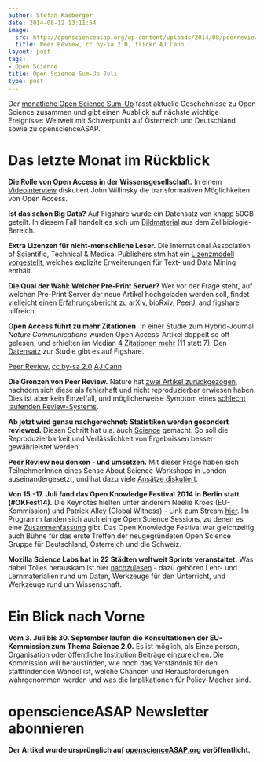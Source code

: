 ```yaml
---
author: Stefan Kasberger
date: 2014-08-12 13:11:54
image:
  src: http://openscienceasap.org/wp-content/uploads/2014/08/peerreview.jpg
  title: Peer Review, cc by-sa 2.0, flickr AJ Cann
layout: post
tags:
- Open Science
title: Open Science Sum-Up Juli
type: post
---
```


Der [monatliche Open Science Sum-Up](http://openscienceasap.org/social/monthly-sum-up/) fasst aktuelle Geschehnisse zu Open Science zusammen und gibt einen Ausblick auf nächste wichtige Ereignisse: Weltweit mit Schwerpunkt auf Österreich und Deutschland sowie zu openscienceASAP.

# Das letzte Monat im Rückblick

**Die Rolle von Open Access in der Wissensgesellschaft.** In einem [Videointerview](http://www.editage.com/insights/beyond-open-access-sharing-research-derived-knowledge-with-society) diskutiert John Willinsky die transformativen Möglichkeiten von Open Access.

**Ist das schon Big Data?** Auf Figshare wurde ein Datensatz von knapp 50GB geteilt. In diesem Fall handelt es sich um [Bildmaterial](http://peccoud.vbi.vt.edu/uploaded-large-set-of-raw-data-on-figshare/) aus dem Zellbiologie-Bereich.

**Extra Lizenzen für nicht-menschliche Leser.** Die International Association of Scientific, Technical & Medical Publishers stm hat ein [Lizenzmodell vorgestellt](http://www.stm-assoc.org/open-access-licensing/), welches explizite Erweiterungen für Text- und Data Mining enthält.

**Die Qual der Wahl: Welcher Pre-Print Server?** Wer vor der Frage steht, auf welchen Pre-Print Server der neue Artikel hochgeladen werden soll, findet vielleicht einen [Erfahrungsbericht](http://jabberwocky.weecology.org/2014/07/07/which-preprint-server-should-i-use/) zu arXiv, bioRxiv, PeerJ, and figshare hilfreich.

**Open Access führt zu mehr Zitationen.** In einer Studie zum Hybrid-Journal _Nature Communications_ wurden Open Access-Artikel doppelt so oft gelesen, und erhielten im Median [4 Zitationen mehr](http://www.nature.com/press_releases/ncomms-report.html) (11 statt 7). Den [Datensatz](http://figshare.com/authors/Nature_Communications/598818) zur Studie gibt es auf Figshare.

 [Peer Review](https://www.flickr.com/photos/ajc1/6735929719), [cc by-sa 2.0](https://creativecommons.org/licenses/by-sa/2.0/) [AJ Cann](https://www.flickr.com/photos/ajc1/)

**Die Grenzen von Peer Review.** Nature hat [zwei Artikel zurückgezogen](http://www.theguardian.com/commentisfree/2014/jul/06/guardian-view-end-peer-review-scientific-journals), nachdem sich diese als fehlerhaft und nicht reproduzierbar erwiesen haben. Dies ist aber kein Einzelfall, und möglicherweise Symptom eines [schlecht laufenden Review-Systems](http://www.theguardian.com/science/blog/2014/jul/14/retractions-journal-publishers-scientific-papers-peer-review).

**Ab jetzt wird genau nachgerechnet: Statistiken werden gesondert reviewed.** Diesen Schritt hat u.a. auch [Science](http://www.nature.com/news/science-joins-push-to-screen-statistics-in-papers-1.15509?WT.ec_id=NEWS-20140708) gemacht. So soll die Reproduzierbarkeit und Verlässlichkeit von Ergebnissen besser gewährleistet werden.

**Peer Review neu denken - und umsetzen.** Mit dieser Frage haben sich TeilnehmerInnen eines Sense About Science-Workshops in London auseinandergesetzt, und hat dazu viele [Ansätze diskutiert](http://blogs.biomedcentral.com/bmcblog/2014/04/28/are-there-alternatives-to-peer-review/).

**Von 15.-17. Juli fand das Open Knowledge Festival 2014 in Berlin statt (#OKFest14).** Die Keynotes hielten unter anderem Neelie Kroes (EU-Kommission) und Patrick Alley (Global Witness) - Link zum Stream [hier](http://2014.okfestival.org/). Im Programm fanden sich auch einige Open Science Sessions, zu denen es eine [Zusammenfassung](http://science.okfn.org/okfest14-open-science-round-up) gibt. Das Open Knowledge Festival war gleichzeitig auch Bühne für das erste Treffen der neugegründeten Open Science Gruppe für Deutschland, Österreich und die Schweiz.

**Mozilla Science Labs hat in 22 Städten weltweit Sprints veranstaltet.** Was dabei Tolles herauskam ist hier [nachzulesen](http://mozillascience.org/the-mozsprint-heard-round-the-world/) - dazu gehören Lehr- und Lernmaterialien rund um Daten, Werkzeuge für den Unterricht, und Werkzeuge rund um Wissenschaft.

# Ein Blick nach Vorne

**Vom 3. Juli bis 30. September laufen die Konsultationen der EU-Kommission zum Thema Science 2.0.** Es ist möglich, als Einzelperson, Organisation oder öffentliche Institution [Beiträge einzureichen](http://ec.europa.eu/research/consultations/science-2.0/consultation_en.htm). Die Kommission will herausfinden, wie hoch das Verständnis für den stattfindenden Wandel ist, welche Chancen und Herausforderungen wahrgenommen werden und was die Implikationen für Policy-Macher sind.

# openscienceASAP Newsletter abonnieren

**Der Artikel wurde ursprünglich auf [openscienceASAP.org](http://openscienceasap.org/stream/2014/08/05/open-science-sum-up-juli/) veröffentlicht.**